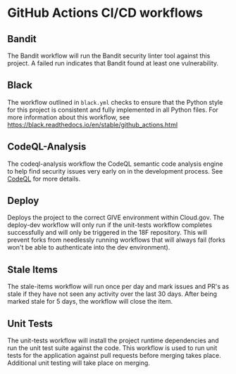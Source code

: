 # GitHub Actions CI/CD workflows

## Bandit
The Bandit workflow will run the Bandit security linter tool against this 
project. A failed run indicates that Bandit found at least one vulnerability.

## Black
The workflow outlined in `black.yml` checks to ensure that the Python style
for this project is consistent and fully implemented in all Python files.
For more information about this workflow, see
https://black.readthedocs.io/en/stable/github_actions.html

## CodeQL-Analysis
The codeql-analysis workflow the CodeQL semantic code analysis engine to help
find security issues very early on in the development process. See
[CodeQL](https://securitylab.github.com/tools/codeql) for more details.

## Deploy
Deploys the project to the correct GIVE environment within Cloud.gov. The
deploy-dev workflow will only run if the unit-tests workflow completes
successfully and will only be triggered in the 18F repository. This will
prevent forks from needlessly running workflows that will always fail
(forks won't be able to authenticate into the dev environment).

## Stale Items
The stale-items workflow will run once per day and mark issues and PR's as
stale if they have not seen any activity over the last 30 days. After being
marked stale for 5 days, the workflow will close the item.

## Unit Tests
The unit-tests workflow will install the project runtime dependencies and run
the unit test suite against the code. This workflow is used to run unit tests
for the application against pull requests before merging takes place. Additional
unit testing will take place on merging.
